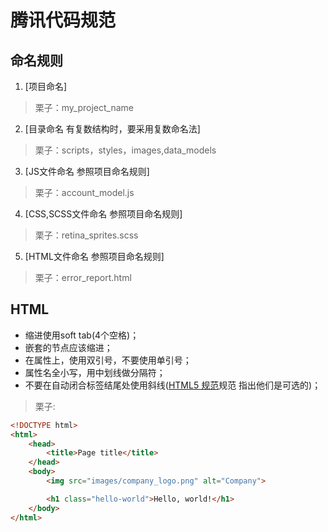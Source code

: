 <conter>腾讯代码规范</conter>
=============

命名规则
-------------
1. [项目命名]<br>

> 栗子：my_project_name

2. [目录命名 有复数结构时，要采用复数命名法]<br>

> 栗子：scripts，styles，images,data_models

3. [JS文件命名 参照项目命名规则]<br>

> 栗子：account_model.js

4. [CSS,SCSS文件命名 参照项目命名规则]<br>

> 栗子：retina_sprites.scss

5. [HTML文件命名 参照项目命名规则]<br>

> 栗子：error_report.html

HTML
-------------
<ul>
    <li>缩进使用soft tab(4个空格)；</li>
    <li>嵌套的节点应该缩进；</li>
    <li>在属性上，使用双引号，不要使用单引号；</li>
    <li>属性名全小写，用中划线做分隔符；</li>
    <li>不要在自动闭合标签结尾处使用斜线(<a href="https://dev.w3.org/html5/spec-author-view/syntax.html#syntax-start-tag">HTML5 规范</a>规范 指出他们是可选的)；</li>
</ul>

> 栗子:
``` html
<!DOCTYPE html>
<html>
    <head>
        <title>Page title</title>
    </head>
    <body>
        <img src="images/company_logo.png" alt="Company">

        <h1 class="hello-world">Hello, world!</h1>
    </body>
</html>
```
